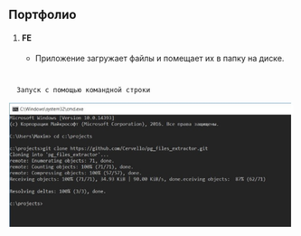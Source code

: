 ## Портфолио 
1. #### FE  
    * Приложение загружает файлы и помещает их в папку на диске.
#

```
  Запуск с помощью командной строки
```

![Командная строка](images/cmd.jpg)

#